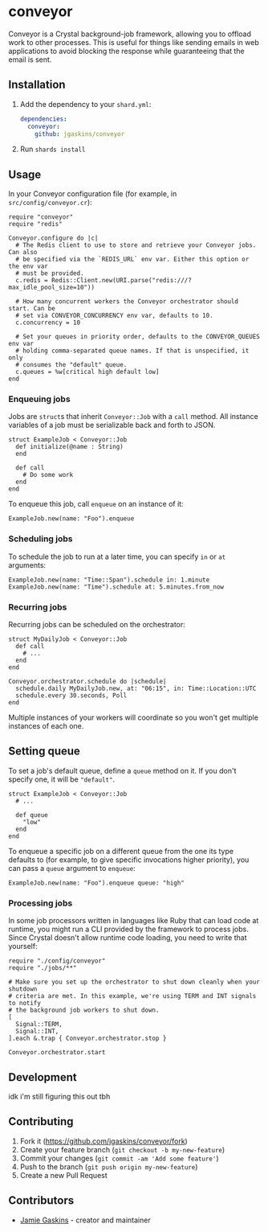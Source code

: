# conveyor

Conveyor is a Crystal background-job framework, allowing you to offload work to other processes. This is useful for things like sending emails in web applications to avoid blocking the response while guaranteeing that the email is sent.

## Installation

1. Add the dependency to your `shard.yml`:

   ```yaml
   dependencies:
     conveyor:
       github: jgaskins/conveyor
   ```

2. Run `shards install`

## Usage

In your Conveyor configuration file (for example, in `src/config/conveyor.cr`):

```crystal
require "conveyor"
require "redis"

Conveyor.configure do |c|
  # The Redis client to use to store and retrieve your Conveyor jobs. Can also
  # be specified via the `REDIS_URL` env var. Either this option or the env var
  # must be provided.
  c.redis = Redis::Client.new(URI.parse("redis:///?max_idle_pool_size=10"))

  # How many concurrent workers the Conveyor orchestrator should start. Can be
  # set via CONVEYOR_CONCURRENCY env var, defaults to 10.
  c.concurrency = 10

  # Set your queues in priority order, defaults to the CONVEYOR_QUEUES env var
  # holding comma-separated queue names. If that is unspecified, it only
  # consumes the "default" queue.
  c.queues = %w[critical high default low]
end
```

### Enqueuing jobs

Jobs are `struct`s that inherit `Conveyor::Job` with a `call` method. All instance variables of a job must be serializable back and forth to JSON.

```crystal
struct ExampleJob < Conveyor::Job
  def initialize(@name : String)
  end

  def call
    # Do some work
  end
end
```

To enqueue this job, call `enqueue` on an instance of it:

```crystal
ExampleJob.new(name: "Foo").enqueue
```

### Scheduling jobs

To schedule the job to run at a later time, you can specify `in` or `at` arguments:

```crystal
ExampleJob.new(name: "Time::Span").schedule in: 1.minute
ExampleJob.new(name: "Time").schedule at: 5.minutes.from_now
```

### Recurring jobs

Recurring jobs can be scheduled on the orchestrator:

```crystal
struct MyDailyJob < Conveyor::Job
  def call
    # ...
  end
end

Conveyor.orchestrator.schedule do |schedule|
  schedule.daily MyDailyJob.new, at: "06:15", in: Time::Location::UTC
  schedule.every 30.seconds, Poll
end
```

Multiple instances of your workers will coordinate so you won't get multiple instances of each one.

## Setting queue

To set a job's default queue, define a `queue` method on it. If you don't specify one, it will be `"default"`.

```crystal
struct ExampleJob < Conveyor::Job
  # ...

  def queue
    "low"
  end
end
```

To enqueue a specific job on a different queue from the one its type defaults to (for example, to give specific invocations higher priority), you can pass a `queue` argument to `enqueue`:

```crystal
ExampleJob.new(name: "Foo").enqueue queue: "high"
```

### Processing jobs

In some job processors written in languages like Ruby that can load code at runtime, you might run a CLI provided by the framework to process jobs. Since Crystal doesn't allow runtime code loading, you need to write that yourself:

```crystal
require "./config/conveyor"
require "./jobs/**"

# Make sure you set up the orchestrator to shut down cleanly when your shutdown
# criteria are met. In this example, we're using TERM and INT signals to notify
# the background job workers to shut down.
[
  Signal::TERM,
  Signal::INT,
].each &.trap { Conveyor.orchestrator.stop }

Conveyor.orchestrator.start
```

## Development

idk i'm still figuring this out tbh

## Contributing

1. Fork it (<https://github.com/jgaskins/conveyor/fork>)
2. Create your feature branch (`git checkout -b my-new-feature`)
3. Commit your changes (`git commit -am 'Add some feature'`)
4. Push to the branch (`git push origin my-new-feature`)
5. Create a new Pull Request

## Contributors

- [Jamie Gaskins](https://github.com/jgaskins) - creator and maintainer
